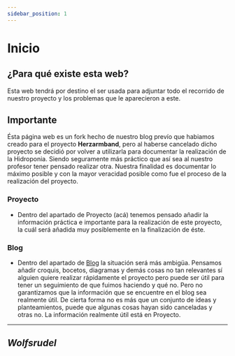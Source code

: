 ```yaml
---
sidebar_position: 1
---
```


# Inicio

## ¿Para qué existe esta web?

Esta web tendrá por destino el ser usada para adjuntar todo el recorrido de nuestro proyecto y los problemas que le aparecieron a este.

## Importante

Ésta página web es un fork hecho de nuestro blog prevío que habiamos creado para el proyecto **Herzarmband**, pero al haberse cancelado dicho proyecto se decidió por volver a utilizarla para documentar la realización de la Hidroponia.
Siendo seguramente más práctico que así sea al nuestro profesor tener pensado realizar otra.
Nuestra finalidad es documentar lo máximo posible y con la mayor veracidad posible como fue el proceso de la realización del proyecto.

### Proyecto

- Dentro del apartado de Proyecto (acá) tenemos pensado añadir la información práctica e importante para la realización de este proyecto, la cuál será añadida muy posiblemente en la finalización de éste.

### Blog

- Dentro del apartado de [Blog](/Hidroponia-Project/blog) la situación será más ambigüa. Pensamos añadir croquis, bocetos, diagramas y demás cosas no tan relevantes sí alguien quiere realizar rápidamente el proyecto pero puede ser útil para tener un seguimiento de que fuimos haciendo y qué no. Pero no garantizamos que la información que se encuentre en el blog sea realmente útil. De cierta forma no es más que un conjunto de ideas y planteamientos, puede que algunas cosas hayan sido canceladas y otras no. La información realmente útil está en Proyecto.

---
*Wolfsrudel*
---
